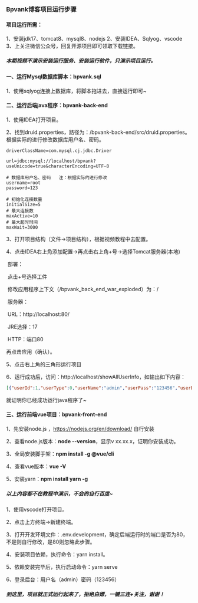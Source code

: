 ### Bpvank博客项目运行步骤



#### 项目运行所需：

1、安装jdk17、tomcat8、mysql8、nodejs
2、安装IDEA、Sqlyog、vscode
3、上关注微信公众号，回复开源项目即可领取下载链接。

##### 本期视频不演示安装运行服务、安装运行软件，只演示项目运行。



#### 一、运行Mysql数据库脚本：bpvank.sql

1、使用sqlyog连接上数据库，将脚本拖进去，直接运行即可~



#### 二、运行后端java程序：bpvank-back-end

1、使用IDEA打开项目。

2、找到druid.properties，路径为：/bpvank-back-end/src/druid.properties。根据实际的进行修改数据库用户名、密码。

```properties
driverClassName=com.mysql.cj.jdbc.Driver

url=jdbc:mysql://localhost/bpvank?useUnicode=true&characterEncoding=UTF-8 

# 数据库用户名、密码   注：根据实际的进行修改
username=root
password=123

# 初始化连接数量
initialSize=5
# 最大连接数
maxActive=10
# 最大超时时间
maxWait=3000
```

3、打开项目结构（文件->项目结构），根据视频教程中去配置。

4、点击IDEA右上角添加配置->再点击右上角+号->选择Tomcat服务器(本地)

​	部署：

​		点击+号选择工件

​		修改应用程序上下文（/bpvank_back_end_war_exploded）为：/

​	服务器：

​		URL：http://localhost:80/

​		JRE选择：17

​		HTTP：端口80

再点击应用（确认）。

5、点击右上角的三角形运行项目

6、运行成功后，访问：http://localhost/showAllUserInfo，如输出如下内容：

```json
[{"userId":1,"userType":0,"userName":"admin","userPass":"123456","userEmail":"123456@qq.com","userRegdate":"2022-07-31 10:10:56","userSignature":"相信有一天, 理想主义终将所向披靡.","userIcon":""}]
```

就证明你已经成功运行java程序了~



#### 三、运行前端vue项目：bpvank-front-end

1、先安装node.js ，https://nodejs.org/en/download/ 自行安装 

2、查看node.js版本：**node --version**，显示v xx.xx.x，证明你安装成功。

3、全局安装脚手架：**npm install -g @vue/cli** 

4、查看vue版本：**vue -V**

5、安装yarn：**npm install yarn -g**



##### 以上内容都不在教程中演示，不会的自行百度~



1、使用vscode打开项目。

2、点击上方终端->新建终端。

3、打开开发环境文件：.env.development，确定后端运行时的端口是否为80，不是则自行修改，是80则忽略此步骤。

4、安装项目依赖，执行命令：yarn install。

5、依赖安装完毕后，执行启动命令：yarn serve

6、登录后台：用户名（admin）密码（123456）



##### 到这里，项目就正式运行起来了，拒绝白嫖，一键三连+关注，谢谢！

